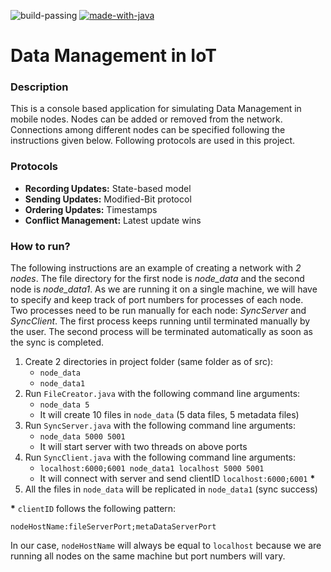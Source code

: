 ![build-passing](https://img.shields.io/badge/Build-passing-success?style=flat-square)
[![made-with-java](https://img.shields.io/badge/Made%20with-Java-informational?style=flat-square)](https://www.python.org/)


# Data Management in IoT

### Description
This is a console based application for simulating Data Management in mobile nodes. Nodes can be added or removed from the network. Connections among different nodes can be specified following the instructions given below. Following protocols are used in this project.

### Protocols
- **Recording Updates:** State-based model
- **Sending Updates:** Modified-Bit protocol
- **Ordering Updates:** Timestamps
- **Conflict Management:** Latest update wins

### How to run?
The following instructions are an example of creating a network with *2 nodes*. The file directory for the first node is *node_data* and the second node is *node_data1*. As we are running it on a single machine, we will have to specify and keep track of port numbers for processes of each node.<br>
Two processes need to be run manually for each node: *SyncServer* and *SyncClient*. The first process keeps running until terminated manually by the user. The second process will be terminated automatically as soon as the sync is completed.


1. Create 2 directories in project folder (same folder as of src):
    - `node_data`
    - `node_data1`
2. Run `FileCreator.java` with the following command line arguments:
    - `node_data 5`
    - It will create 10 files in `node_data` (5 data files, 5 metadata files)
3. Run `SyncServer.java` with the following command line arguments:
    - `node_data 5000 5001`
    - It will start server with two threads on above ports
4. Run `SyncClient.java` with the following command line arguments:
    - `localhost:6000;6001 node_data1 localhost 5000 5001`
    - It will connect with server and send clientID `localhost:6000;6001` **\***
5. All the files in `node_data` will be replicated in `node_data1` (sync success)

**\*** `clientID` follows the following pattern:

```
nodeHostName:fileServerPort;metaDataServerPort
```

In our case, `nodeHostName` will always be equal to `localhost` because we are running all nodes on the same machine but port numbers will vary.
